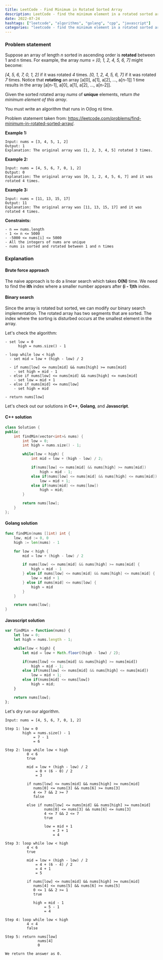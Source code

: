 ```yaml
---
title: LeetCode - Find Minimum in Rotated Sorted Array
description: LeetCode - find the minimum element in a rotated sorted array using C++, Golang, and Javascript.
date: 2022-07-24
hashtags: ["leetcode", "algorithms", "golang", "cpp", "javascript"]
categories: "leetcode - find the minimum element in a rotated sorted array, c++, golang, javascript"
---
```


### Problem statement

Suppose an array of length *n* sorted in ascending order is **rotated** between 1 and n times.
For example, the array *nums = [0, 1, 2, 4, 5, 6, 7]* might become:

*[4, 5, 6, 7, 0, 1, 2]* if it was rotated *4* times.
*[0, 1, 2, 4, 5, 6, 7]* if it was rotated *7* times.
Notice that **rotating** an array [a[0], a[1], a[2], ..., a[n-1]] 1 time results
in the array [a[n-1], a[0], a[1], a[2], ..., a[n-2]].

Given the sorted rotated array *nums* of **unique** elements, return *the minimum element of this array*.

You must write an algorithm that runs in O(log n) time.

Problem statement taken from: <a href="https://leetcode.com/problems/find-minimum-in-rotated-sorted-array/" target="_blank">https://leetcode.com/problems/find-minimum-in-rotated-sorted-array/</a>.

**Example 1:**

```
Input: nums = [3, 4, 5, 1, 2]
Output: 1
Explanation: The original array was [1, 2, 3, 4, 5] rotated 3 times.
```

**Example 2:**

```
Input: nums = [4, 5, 6, 7, 0, 1, 2]
Output: 0
Explanation: The original array was [0, 1, 2, 4, 5, 6, 7] and it was rotated 4 times.
```

**Example 3:**

```
Input: nums = [11, 13, 15, 17]
Output: 11
Explanation: The original array was [11, 13, 15, 17] and it was rotated 4 times.
```

**Constraints:**

```
- n == nums.length
- 1 <= n <= 5000
- -5000 <= nums[i] <= 5000
- All the integers of nums are unique
- nums is sorted and rotated between 1 and n times
```

### Explanation

#### Brute force approach

The naive approach is to do a linear search which takes **O(N)** time.
We need to find the **ith** index where a smaller number appears after **(i - 1)th** index.

#### Binary search

Since the array is rotated but sorted, we can modify our binary search implementation.
The rotated array has two segments that are sorted.
The index where the sorting is disturbed occurs at the smallest element in the array.

Let's check the algorithm:

```
- set low = 0
      high = nums.size() - 1

- loop while low < high
  - set mid = low + (high - low) / 2

  - if nums[low] <= nums[mid] && nums[high] >= nums[mid]
    - set high = mid - 1
  - else if nums[low] <= nums[mid] && nums[high] <= nums[mid]
    - set low = mid + 1
  - else if nums[mid] <= nums[low]
    - set high = mid

- return nums[low]
```

Let's check out our solutions in **C++**, **Golang**, and **Javascript**.

#### C++ solution

```cpp
class Solution {
public:
    int findMin(vector<int>& nums) {
        int low = 0;
        int high = nums.size() - 1;

        while(low < high) {
            int mid = low + (high - low) / 2;

            if(nums[low] <= nums[mid] && nums[high] >= nums[mid])
                high = mid - 1;
            else if(nums[low] <= nums[mid] && nums[high] <= nums[mid])
                low = mid + 1;
            else if(nums[mid] <= nums[low])
                high = mid;
        }

        return nums[low];
    }
};
```

#### Golang solution

```go
func findMin(nums []int) int {
    low, mid := 0, 0
    high := len(nums) - 1

    for low < high {
        mid = low + (high - low) / 2

        if nums[low] <= nums[mid] && nums[high] >= nums[mid] {
            high = mid - 1
        } else if nums[low] <= nums[mid] && nums[high] <= nums[mid] {
            low = mid + 1
        } else if nums[mid] <= nums[low] {
            high = mid
        }
    }

    return nums[low];
}
```

#### Javascript solution

```javascript
var findMin = function(nums) {
    let low = 0;
    let high = nums.length - 1;

    while(low < high) {
        let mid = low + Math.floor((high - low) / 2);

        if(nums[low] <= nums[mid] && nums[high] >= nums[mid])
            high = mid - 1;
        else if(nums[low] <= nums[mid] && nums[high] <= nums[mid])
            low = mid + 1;
        else if(nums[mid] <= nums[low])
            high = mid;
    }

    return nums[low];
};
```

Let's dry run our algorithm.

```
Input: nums = [4, 5, 6, 7, 0, 1, 2]

Step 1: low = 0
        high = nums.size() - 1
             = 7 - 1
             = 6

Step 2: loop while low < high
          0 < 6
          true

          mid = low + (high - low) / 2
              = 0 + (6 - 0) / 2
              = 3

          if nums[low] <= nums[mid] && nums[high] >= nums[mid]
             nums[0] <= nums[3] && nums[6] >= nums[3]
             4 <= 7 && 2 >= 7
             false

          else if nums[low] <= nums[mid] && nums[high] >= nums[mid]
                  nums[0] <= nums[3] && nums[6] <= nums[3]
                  4 <= 7 && 2 <= 7
                  true

                  low = mid + 1
                      = 3 + 1
                      = 4

Step 3: loop while low < high
          4 < 6
          true

          mid = low + (high - low) / 2
              = 4 + (6 - 4) / 2
              = 4 + 1
              = 5

          if nums[low] <= nums[mid] && nums[high] >= nums[mid]
             nums[4] <= nums[5] && nums[6] >= nums[5]
             0 <= 1 && 2 >= 1
             true

             high = mid - 1
                  = 5 - 1
                  = 4

Step 4: loop while low < high
          4 < 4
          false

Step 5: return nums[low]
               nums[4]
               0

We return the answer as 0.
```

